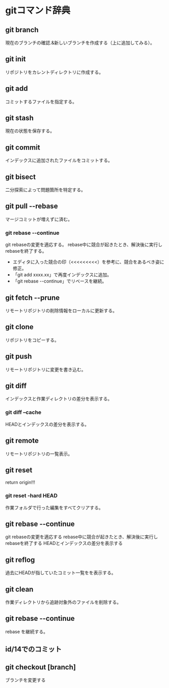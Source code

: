 # gitコマンド辞典

## git branch
現在のブランチの確認.&新しいブランチを作成する（上に追加してみる）。

## git init
リポジトリをカレントディレクトリに作成する。

## git add
コミットするファイルを指定する。

## git stash
現在の状態を保存する。

## git commit
インデックスに追加されたファイルをコミットする。

## git bisect
二分探索によって問題箇所を特定する。

## git pull --rebase
マージコミットが増えずに済む。

### git rebase --continue
git rebaseの変更を適応する。
rebase中に競合が起きたとき、解決後に実行しrebaseを終了する。

* エディタに入った競合の印（<<<<<<<<<）を参考に、競合をあるべき姿に修正。
* 「git add xxxx.xx」で再度インデックスに追加。
* 「git rebase --continue」でリベースを継続。


## git fetch --prune
リモートリポジトリの削除情報をローカルに更新する。

## git clone
リポジトリをコピーする。

## git push
リモートリポジトリに変更を書き込む。

## git diff
インデックスと作業ディレクトリの差分を表示する。

### git diff –cache
HEADとインデックスの差分を表示する。

## git remote
リモートリポジトリの一覧表示。

## git reset
return origin!!!

### git reset -hard HEAD
作業フォルダで行った編集をすべてクリアする。

## git rebase --continue
git rebaseの変更を適応する
rebase中に競合が起きたとき、解決後に実行しrebaseを終了する
HEADとインデックスの差分を表示する

## git reflog
過去にHEADが指していたコミット一覧をを表示する。

## git clean
作業ディレクトリから追跡対象外のファイルを削除する。

## git rebase --continue
rebase を継続する。

## id/14でのコミット
## git checkout [branch]
ブランチを変更する
